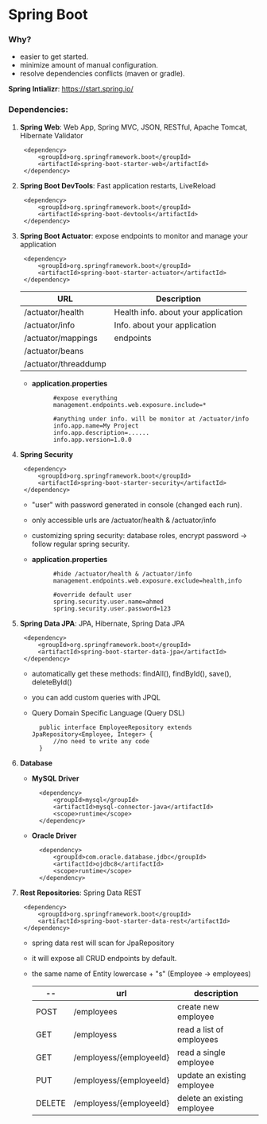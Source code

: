 # Spring Boot

### Why?
* easier to get started.
* minimize amount of manual configuration.
* resolve dependencies conflicts (maven or gradle).

**Spring Intializr**: https://start.spring.io/

### Dependencies:

1. **Spring Web**: Web App, Spring MVC, JSON, RESTful, Apache Tomcat, Hibernate Validator

        <dependency>
            <groupId>org.springframework.boot</groupId>
            <artifactId>spring-boot-starter-web</artifactId>
        </dependency>

2. **Spring Boot DevTools**: Fast application restarts, LiveReload

        <dependency>
            <groupId>org.springframework.boot</groupId>
            <artifactId>spring-boot-devtools</artifactId>
        </dependency>

3. **Spring Boot Actuator**: expose endpoints to monitor and manage your application

        <dependency>
            <groupId>org.springframework.boot</groupId>
            <artifactId>spring-boot-starter-actuator</artifactId>
        </dependency>

    URL                  | Description
    ---------------------|------------------------------------
    /actuator/health     | Health info. about your application
    /actuator/info       | Info. about your application
    /actuator/mappings   | endpoints
    /actuator/beans      | 
    /actuator/threaddump | 

    * **application.properties**

                #expose everything
                management.endpoints.web.exposure.include=*

                #anything under info. will be monitor at /actuator/info
                info.app.name=My Project
                info.app.description=......
                info.app.version=1.0.0

4. **Spring Security**

        <dependency>
            <groupId>org.springframework.boot</groupId>
            <artifactId>spring-boot-starter-security</artifactId>
        </dependency>

    * "user" with password generated in console (changed each run).
    * only accessible urls are /actuator/health & /actuator/info
    * customizing spring security: database roles, encrypt password -> follow regular spring security.
    * **application.properties**

                #hide /actuator/health & /actuator/info
                management.endpoints.web.exposure.exclude=health,info
                
                #override default user
                spring.security.user.name=ahmed
                spring.security.user.password=123

5. **Spring Data JPA**: JPA, Hibernate, Spring Data JPA

        <dependency>
            <groupId>org.springframework.boot</groupId>
            <artifactId>spring-boot-starter-data-jpa</artifactId>
        </dependency>

    * automatically get these methods: findAll(), findById(), save(), deleteById()
    * you can add custom queries with JPQL
    * Query Domain Specific Language (Query DSL)

            public interface EmployeeRepository extends JpaRepository<Employee, Integer> {
                //no need to write any code
            }

6. **Database**

    * **MySQL Driver**

            <dependency>
                <groupId>mysql</groupId>
                <artifactId>mysql-connector-java</artifactId>
                <scope>runtime</scope>
            </dependency>

    * **Oracle Driver**

            <dependency>
                <groupId>com.oracle.database.jdbc</groupId>
                <artifactId>ojdbc8</artifactId>
                <scope>runtime</scope>
            </dependency>

7. **Rest Repositories**: Spring Data REST

        <dependency>
            <groupId>org.springframework.boot</groupId>
            <artifactId>spring-boot-starter-data-rest</artifactId>
        </dependency>

    * spring data rest will scan for JpaRepository
    * it will expose all CRUD endpoints by default.
    * the same name of Entity lowercase + "s" (Employee -> employees)

        --     | url                     | description
        -------|-------------------------|-----------------------------
        POST   | /employees              | create new employee
        GET    | /employess              | read a list of employees
        GET    | /employess/{employeeId} | read a single employee
        PUT    | /employess/{employeeId} | update an existing employee
        DELETE | /employess/{employeeId} | delete an existing employee






